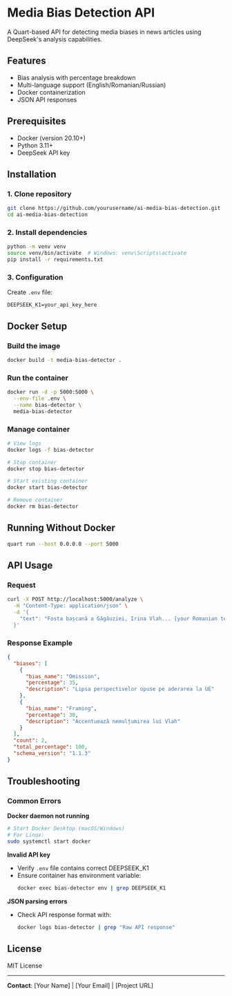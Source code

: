 # Media Bias Detection API

A Quart-based API for detecting media biases in news articles using DeepSeek's analysis capabilities.

## Features
- Bias analysis with percentage breakdown
- Multi-language support (English/Romanian/Russian)
- Docker containerization
- JSON API responses

## Prerequisites
- Docker (version 20.10+)
- Python 3.11+
- DeepSeek API key

## Installation

### 1. Clone repository
```bash
git clone https://github.com/yourusername/ai-media-bias-detection.git
cd ai-media-bias-detection
```

### 2. Install dependencies
```bash
python -m venv venv
source venv/bin/activate  # Windows: venv\Scripts\activate
pip install -r requirements.txt
```

### 3. Configuration
Create `.env` file:
```env
DEEPSEEK_K1=your_api_key_here
```

## Docker Setup

### Build the image
```bash
docker build -t media-bias-detector .
```

### Run the container
```bash
docker run -d -p 5000:5000 \
  --env-file .env \
  --name bias-detector \
  media-bias-detector
```

### Manage container
```bash
# View logs
docker logs -f bias-detector

# Stop container
docker stop bias-detector

# Start existing container
docker start bias-detector

# Remove container
docker rm bias-detector
```

## Running Without Docker
```bash
quart run --host 0.0.0.0 --port 5000
```

## API Usage

### Request
```bash
curl -X POST http://localhost:5000/analyze \
  -H "Content-Type: application/json" \
  -d '{
    "text": "Fosta bașcană a Găgăuziei, Irina Vlah... [your Romanian text]"
  }'
```

### Response Example
```json
{
  "biases": [
    {
      "bias_name": "Omission",
      "percentage": 35,
      "description": "Lipsa perspectivelor opuse pe aderarea la UE"
    },
    {
      "bias_name": "Framing",
      "percentage": 30,
      "description": "Accentuează nemulțumirea lui Vlah"
    }
  ],
  "count": 2,
  "total_percentage": 100,
  "schema_version": "1.1.3"
}
```

## Troubleshooting

### Common Errors
**Docker daemon not running**
```bash
# Start Docker Desktop (macOS/Windows)
# For Linux:
sudo systemctl start docker
```

**Invalid API key**
- Verify `.env` file contains correct DEEPSEEK_K1
- Ensure container has environment variable:
  ```bash
  docker exec bias-detector env | grep DEEPSEEK_K1
  ```

**JSON parsing errors**
- Check API response format with:
  ```bash
  docker logs bias-detector | grep "Raw API response"
  ```

## License
MIT License

---

**Contact**: [Your Name] | [Your Email] | [Project URL]